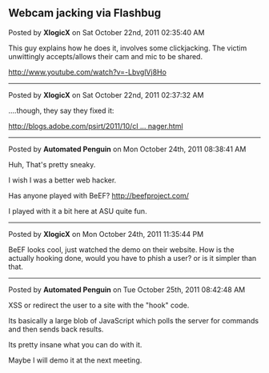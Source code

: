 ## Webcam jacking via Flashbug
Posted by **XlogicX** on Sat October 22nd, 2011 02:35:40 AM

This guy explains how he does it, involves some clickjacking. The victim unwittingly accepts/allows their cam and mic to be shared.

<!-- m --><a class="postlink" href="http://www.youtube.com/watch?v=-LbvglVj8Ho">http://www.youtube.com/watch?v=-LbvglVj8Ho</a><!-- m -->

--------------------------------------------------------------------------------

Posted by **XlogicX** on Sat October 22nd, 2011 02:37:32 AM

....though, they say they fixed it:
<!-- m --><a class="postlink" href="http://blogs.adobe.com/psirt/2011/10/clickjacking-issue-in-adobe-flash-player-settings-manager.html">http://blogs.adobe.com/psirt/2011/10/cl ... nager.html</a><!-- m -->

--------------------------------------------------------------------------------

Posted by **Automated Penguin** on Mon October 24th, 2011 08:38:41 AM

Huh, That's pretty sneaky.

I wish I was a better web hacker.

Has anyone played with BeEF? <!-- m --><a class="postlink" href="http://beefproject.com/">http://beefproject.com/</a><!-- m -->

I played with it a bit here at ASU quite fun.

--------------------------------------------------------------------------------

Posted by **XlogicX** on Mon October 24th, 2011 11:35:44 PM

BeEF looks cool, just watched the demo on their website. How is the actually hooking done, would you have to phish a user? or is it simpler than that.

--------------------------------------------------------------------------------

Posted by **Automated Penguin** on Tue October 25th, 2011 08:42:48 AM

XSS or redirect the user to a site with the &quot;hook&quot; code.

Its basically a large blob of JavaScript which polls the server for commands and then sends back results.

Its pretty insane what you can do with it.

Maybe I will demo it at the next meeting.
